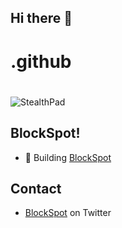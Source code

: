 ## Hi there 👋

# .github<h1 align="center">
  <img src="https://i.ibb.co/xHrkYwd/Fee-Sharing.png" alt="StealthPad" />
</h1>

## BlockSpot!

- 🦔 Building  [BlockSpot](https://blockspot.tech/) 

## Contact

- [BlockSpot](https://twitter.com/BlockSpotL22) on Twitter
